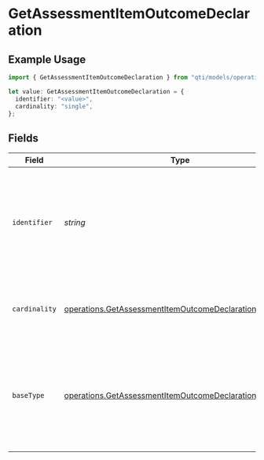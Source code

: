 # GetAssessmentItemOutcomeDeclaration

## Example Usage

```typescript
import { GetAssessmentItemOutcomeDeclaration } from "qti/models/operations";

let value: GetAssessmentItemOutcomeDeclaration = {
  identifier: "<value>",
  cardinality: "single",
};
```

## Fields

| Field                                                                                                                                                                                 | Type                                                                                                                                                                                  | Required                                                                                                                                                                              | Description                                                                                                                                                                           |
| ------------------------------------------------------------------------------------------------------------------------------------------------------------------------------------- | ------------------------------------------------------------------------------------------------------------------------------------------------------------------------------------- | ------------------------------------------------------------------------------------------------------------------------------------------------------------------------------------- | ------------------------------------------------------------------------------------------------------------------------------------------------------------------------------------- |
| `identifier`                                                                                                                                                                          | *string*                                                                                                                                                                              | :heavy_check_mark:                                                                                                                                                                    | Unique identifier for this response variable within the item; must be distinct from other item variables and cannot use reserved names (completionStatus, numAttempts, duration).     |
| `cardinality`                                                                                                                                                                         | [operations.GetAssessmentItemOutcomeDeclarationCardinality](../../models/operations/getassessmentitemoutcomedeclarationcardinality.md)                                                | :heavy_check_mark:                                                                                                                                                                    | Specifies how many values the response variable can hold and whether order matters.                                                                                                   |
| `baseType`                                                                                                                                                                            | [operations.GetAssessmentItemOutcomeDeclarationBaseType](../../models/operations/getassessmentitemoutcomedeclarationbasetype.md)                                                      | :heavy_minus_sign:                                                                                                                                                                    | Primitive data type for each answer stored in the variable (e.g., integer, string, boolean). Omit when cardinality is 'record', because each field in a record may have its own type. |